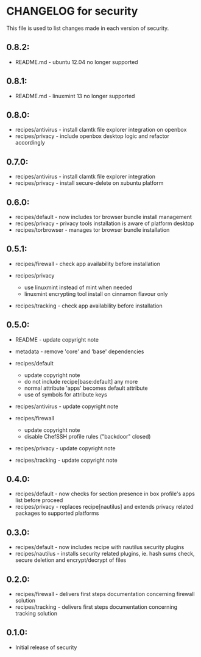 # CHANGELOG for security

This file is used to list changes made in each version of security.

## 0.8.2:

* README.md - ubuntu 12.04 no longer supported

## 0.8.1:

* README.md - linuxmint 13 no longer supported

## 0.8.0:

* recipes/antivirus - install clamtk file explorer integration on openbox
* recipes/privacy   - include openbox desktop logic and refactor accordingly

## 0.7.0:

* recipes/antivirus - install clamtk file explorer integration
* recipes/privacy   - install secure-delete on xubuntu platform

## 0.6.0:

* recipes/default    - now includes tor browser bundle install management
* recipes/privacy     - privacy tools installation is aware of platform desktop
* recipes/torbrowser - manages tor browser bundle installation

## 0.5.1:

* recipes/firewall - check app availability before installation

* recipes/privacy

  - use linuxmint instead of mint when needed
  - linuxmint encrypting tool install on cinnamon flavour only

* recipes/tracking - check app availability before installation

## 0.5.0:

* README   - update copyright note
* metadata - remove 'core' and 'base' dependencies

* recipes/default

  - update copyright note
  - do not include recipe[base:default] any more
  - normal attribute 'apps' becomes default attribute
  - use of symbols for attribute keys

* recipes/antivirus - update copyright note

* recipes/firewall

  - update copyright note
  - disable ChefSSH profile rules ("backdoor" closed)

* recipes/privacy   - update copyright note
* recipes/tracking  - update copyright note

## 0.4.0:

* recipes/default - now checks for section presence in box profile's apps list before proceed
* recipes/privacy - replaces recipe[nautilus] and extends privacy related packages to supported platforms

## 0.3.0:

* recipes/default  - now includes recipe with nautilus security plugins
* recipes/nautilus - installs security related plugins, ie. hash sums check, secure deletion and encrypt/decrypt of files

## 0.2.0:

* recipes/firewall - delivers first steps documentation concerning firewall solution
* recipes/tracking - delivers first steps documentation concerning tracking solution

## 0.1.0:

* Initial release of security

